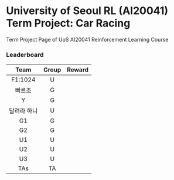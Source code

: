 # University of Seoul RL (AI20041) Term Project: Car Racing

Term Project Page of UoS AI20041 Reinforcement Learning Course
 
### Leaderboard

|         Team                   |  Group  |  Reward  |
|:------------------------------:|:-------:|:---------|
|             F1:1024              |    U    |         |
|             빠르조              |    G    |          |
|             Y              |    G    |          |
|             달려라 하니              |    U    |          |
|             G1              |    G    |          |
|             G2              |    G    |          |
|             U1              |    U    |          |
|           U2              |    U    |          |
|            U3             |    U    |          |
|            TAs                 |   TA    |          |
